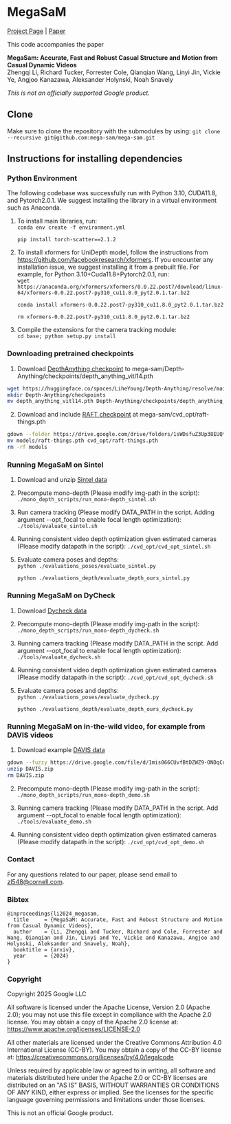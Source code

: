 # MegaSaM

<!-- # 🚧 This repository is still not done and being uploaded, please stand by. 🚧  -->

[Project Page](https://mega-sam.github.io/index.html) | [Paper](https://arxiv.org/abs/2412.04463)

This code accompanies the paper

**MegaSam: Accurate, Fast and Robust Casual Structure and Motion from Casual
Dynamic Videos** \
Zhengqi Li, Richard Tucker, Forrester Cole, Qianqian Wang, Linyi Jin, Vickie Ye,
Angjoo Kanazawa, Aleksander Holynski, Noah Snavely

*This is not an officially supported Google product.*

## Clone

Make sure to clone the repository with the submodules by using:
`git clone --recursive git@github.com:mega-sam/mega-sam.git`

## Instructions for installing dependencies

### Python Environment

The following codebase was successfully run with Python 3.10, CUDA11.8, and
Pytorch2.0.1. We suggest installing the library in a virtual environment such as
Anaconda.

1.  To install main libraries, run: \
    `conda env create -f environment.yml`
    <!-- then, need to set cuda to 11.8 and gcc to 11-->
    `pip install torch-scatter==2.1.2` 

2.  To install xformers for UniDepth model, follow the instructions from
    https://github.com/facebookresearch/xformers. If you encounter any
    installation issue, we suggest installing it from a prebuilt file. For
    example, for Python 3.10+Cuda11.8+Pytorch2.0.1, run: \
    `wget https://anaconda.org/xformers/xformers/0.0.22.post7/download/linux-64/xformers-0.0.22.post7-py310_cu11.8.0_pyt2.0.1.tar.bz2`

    `conda install xformers-0.0.22.post7-py310_cu11.8.0_pyt2.0.1.tar.bz2`

    `rm xformers-0.0.22.post7-py310_cu11.8.0_pyt2.0.1.tar.bz2`

3.  Compile the extensions for the camera tracking module: \
    `cd base; python setup.py install`

### Downloading pretrained checkpoints

1.  Download [DepthAnything checkpoint](https://huggingface.co/spaces/LiheYoung/Depth-Anything/blob/main/checkpoints/depth_anything_vitl14.pth) to
    mega-sam/Depth-Anything/checkpoints/depth_anything_vitl14.pth

```bash
wget https://huggingface.co/spaces/LiheYoung/Depth-Anything/resolve/main/checkpoints/depth_anything_vitl14.pth?download=true
mkdir Depth-Anything/checkpoints
mv depth_anything_vitl14.pth Depth-Anything/checkpoints/depth_anything_vitl14.pth
```

2.  Download and include [RAFT checkpoint](https://drive.google.com/drive/folders/1sWDsfuZ3Up38EUQt7-JDTT1HcGHuJgvT) at mega-sam/cvd_opt/raft-things.pth

```bash
gdown --folder https://drive.google.com/drive/folders/1sWDsfuZ3Up38EUQt7-JDTT1HcGHuJgvT
mv models/raft-things.pth cvd_opt/raft-things.pth
rm -rf models
```

### Running MegaSaM on Sintel

1.  Download and unzip [Sintel data](https://drive.google.com/file/d/1J0BGtdmFlkC679C6gA9NHgWRSmeeASdU/view?usp=sharing)

2.  Precompute mono-depth (Please modify img-path in the script):
    `./mono_depth_scripts/run_mono-depth_sintel.sh`

3.  Run camera tracking (Please modify DATA_PATH in the script. Adding
    argument --opt_focal to enable focal length optimization):
    `./tools/evaluate_sintel.sh`

4.  Running consistent video depth optimization given estimated cameras (Please
    modify datapath in the script): `./cvd_opt/cvd_opt_sintel.sh`

5.  Evaluate camera poses and depths: \
    `python ./evaluations_poses/evaluate_sintel.py`

    `python ./evaluations_depth/evaluate_depth_ours_sintel.py`

### Running MegaSaM on DyCheck

1.  Download [Dycheck data](https://drive.google.com/drive/folders/1jmurlt73uIosTOnvy05VWzg0zkvEak9M?usp=sharing)

2.  Precompute mono-depth (Please modify img-path in the script):
    `./mono_depth_scripts/run_mono-depth_dycheck.sh`

3.  Running camera tracking (Please modify DATA_PATH in the script. Add
    argument --opt_focal to enable focal length optimization):
    `./tools/evaluate_dycheck.sh`

4.  Running consistent video depth optimization given estimated cameras (Please
    modify datapath in the script):
    `./cvd_opt/cvd_opt_dycheck.sh`

5.  Evaluate camera poses and depths: \
    `python ./evaluations_poses/evaluate_dycheck.py`

    `python ./evaluations_depth/evaluate_depth_ours_dycheck.py`

### Running MegaSaM on in-the-wild video, for example from DAVIS videos

1.  Download example [DAVIS data](https://drive.google.com/file/d/1mis066CUvfBtDZWZ9-ONDqCdno5nmYLe/view?usp=sharing)

```bash
gdown --fuzzy https://drive.google.com/file/d/1mis066CUvfBtDZWZ9-ONDqCdno5nmYLe/view?usp=sharing
unzip DAVIS.zip
rm DAVIS.zip
```

2.  Precompute mono-depth (Please modify img-path in the script):
    `./mono_depth_scripts/run_mono-depth_demo.sh`

3.  Running camera tracking (Please modify DATA_PATH in the script. Add
    argument --opt_focal to enable focal length optimization):
    `./tools/evaluate_demo.sh`

4.  Running consistent video depth optimization given estimated cameras (Please
    modify datapath in the script):
    `./cvd_opt/cvd_opt_demo.sh`

### Contact

For any questions related to our paper, please send email to zl548@cornell.com.


### Bibtex

```
@inproceedings{li2024_megasam,
  title     = {MegaSaM: Accurate, Fast and Robust Structure and Motion from Casual Dynamic Videos},
  author    = {Li, Zhengqi and Tucker, Richard and Cole, Forrester and Wang, Qianqian and Jin, Linyi and Ye, Vickie and Kanazawa, Angjoo and Holynski, Aleksander and Snavely, Noah},
  booktitle = {arxiv},
  year      = {2024}
}
```

### Copyright

Copyright 2025 Google LLC  

All software is licensed under the Apache License, Version 2.0 (Apache 2.0); you may not use this file except in compliance with the Apache 2.0 license. You may obtain a copy of the Apache 2.0 license at: https://www.apache.org/licenses/LICENSE-2.0

All other materials are licensed under the Creative Commons Attribution 4.0 International License (CC-BY). You may obtain a copy of the CC-BY license at: https://creativecommons.org/licenses/by/4.0/legalcode

Unless required by applicable law or agreed to in writing, all software and materials distributed here under the Apache 2.0 or CC-BY licenses are distributed on an "AS IS" BASIS, WITHOUT WARRANTIES OR CONDITIONS OF ANY KIND, either express or implied. See the licenses for the specific language governing permissions and limitations under those licenses.

This is not an official Google product.

